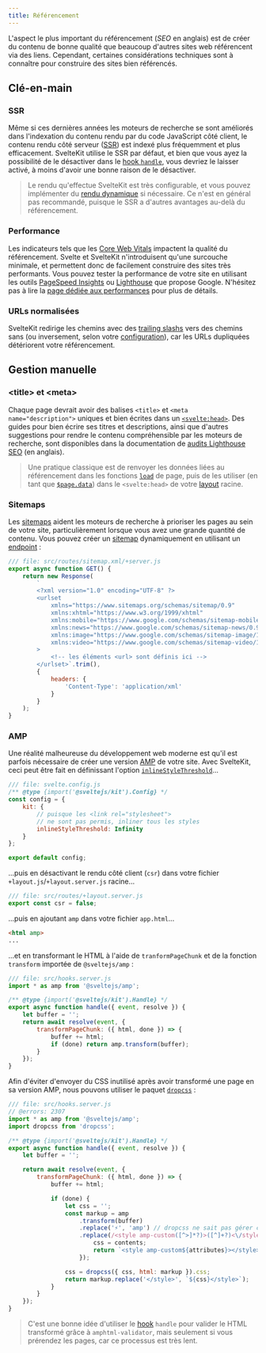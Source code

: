 ```yaml
---
title: Référencement
---
```


L'aspect le plus important du référencement (_SEO_ en anglais) est de créer du contenu de bonne qualité que beaucoup d'autres sites web référencent via des liens. Cependant, certaines considérations techniques sont à connaître pour construire des sites bien référencés.

## Clé-en-main

### SSR

Même si ces dernières années les moteurs de recherche se sont améliorés dans l'indexation du contenu rendu par du code JavaScript côté client, le contenu rendu côté serveur ([SSR](glossary#ssr)) est indexé plus fréquemment et plus efficacement. SvelteKit utilise le SSR par défaut, et bien que vous ayez la possibilité de le désactiver dans le [hook `handle`](hooks#hooks-de-serveur-handle), vous devriez le laisser activé, à moins d'avoir une bonne raison de le désactiver.

> Le rendu qu'effectue SvelteKit est très configurable, et vous pouvez implémenter du [rendu dynamique](https://developers.google.com/search/docs/advanced/javascript/dynamic-rendering) si nécessaire. Ce n'est en général pas recommandé, puisque le SSR a d'autres avantages au-delà du référencement.

### Performance

Les indicateurs tels que les [Core Web Vitals](https://web.dev/vitals/#core-web-vitals) impactent la qualité du référencement. Svelte et SvelteKit n'introduisent qu'une surcouche minimale, et permettent donc de facilement construire des sites très performants. Vous pouvez tester la performance de votre site en utilisant les outils [PageSpeed Insights](https://pagespeed.web.dev/) ou [Lighthouse](https://developers.google.com/web/tools/lighthouse) que propose Google. N'hésitez pas à lire la [page dédiée aux performances](performance) pour plus de détails.

### URLs normalisées

SvelteKit redirige les chemins avec des <span class='vo'>[trailing slashs](PUBLIC_SVELTE_SITE_URL/docs/web#trailing-slash)</span> vers des chemins sans (ou inversement, selon votre [configuration](page-options#trailingslash)), car les URLs dupliquées détériorent votre référencement.

## Gestion manuelle

### &lt;title&gt; et &lt;meta&gt;

Chaque page devrait avoir des balises `<title>` et `<meta name="description">` uniques et bien écrites dans un [`<svelte:head>`](PUBLIC_SVELTE_SITE_URL/docs#template-syntax-svelte-head). Des guides pour bien écrire ses titres et descriptions, ainsi que d'autres suggestions pour rendre le contenu compréhensible par les moteurs de recherche, sont disponibles dans la documentation de [audits Lighthouse SEO](https://web.dev/lighthouse-seo/) (en anglais).

> Une pratique classique est de renvoyer les données liées au référencement dans les fonctions [`load`](load) de page, puis de les utiliser (en tant que [`$page.data`](modules#$app-stores)) dans le `<svelte:head>` de votre [layout](routing#layout) racine.

### Sitemaps

Les [sitemaps](https://developers.google.com/search/docs/advanced/sitemaps/build-sitemap) aident les moteurs de recherche à prioriser les pages au sein de votre site, particulièrement lorsque vous avez une grande quantité de contenu. Vous pouvez créer un <span class='vo'>[sitemap](PUBLIC_SVELTE_SITE_URL/docs/web#sitemap)</span> dynamiquement en utilisant un <span class='vo'>[endpoint](PUBLIC_SVELTE_SITE_URL/docs/web#endpoint)</span> :

```js
/// file: src/routes/sitemap.xml/+server.js
export async function GET() {
	return new Response(
		`
		<?xml version="1.0" encoding="UTF-8" ?>
		<urlset
			xmlns="https://www.sitemaps.org/schemas/sitemap/0.9"
			xmlns:xhtml="https://www.w3.org/1999/xhtml"
			xmlns:mobile="https://www.google.com/schemas/sitemap-mobile/1.0"
			xmlns:news="https://www.google.com/schemas/sitemap-news/0.9"
			xmlns:image="https://www.google.com/schemas/sitemap-image/1.1"
			xmlns:video="https://www.google.com/schemas/sitemap-video/1.1"
		>
			<!-- les éléments <url> sont définis ici -->
		</urlset>`.trim(),
		{
			headers: {
				'Content-Type': 'application/xml'
			}
		}
	);
}
```

### AMP

Une réalité malheureuse du développement web moderne est qu'il est parfois nécessaire de créer une version [AMP](https://amp.dev/) de votre site. Avec SvelteKit, ceci peut être fait en définissant l'option [`inlineStyleThreshold`](configuration#inlinestylethreshold)...

```js
/// file: svelte.config.js
/** @type {import('@sveltejs/kit').Config} */
const config = {
	kit: {
		// puisque les <link rel="stylesheet">
		// ne sont pas permis, inliner tous les styles
		inlineStyleThreshold: Infinity
	}
};

export default config;
```

...puis en désactivant le rendu côté client (`csr`) dans votre fichier `+layout.js`/`+layout.server.js` racine...

```js
/// file: src/routes/+layout.server.js
export const csr = false;
```

...puis en ajoutant `amp` dans votre fichier `app.html`...

```html
<html amp>
...
```

...et en transformant le HTML à l'aide de `tranformPageChunk` et de la fonction `transform` importée de `@sveltejs/amp` :

```js
/// file: src/hooks.server.js
import * as amp from '@sveltejs/amp';

/** @type {import('@sveltejs/kit').Handle} */
export async function handle({ event, resolve }) {
	let buffer = '';
	return await resolve(event, {
		transformPageChunk: ({ html, done }) => {
			buffer += html;
			if (done) return amp.transform(buffer);
		}
	});
}
```

Afin d'éviter d'envoyer du CSS inutilisé après avoir transformé une page en sa version AMP, nous pouvons utiliser le paquet [`dropcss`](https://www.npmjs.com/package/dropcss) :

```js
/// file: src/hooks.server.js
// @errors: 2307
import * as amp from '@sveltejs/amp';
import dropcss from 'dropcss';

/** @type {import('@sveltejs/kit').Handle} */
export async function handle({ event, resolve }) {
	let buffer = '';

	return await resolve(event, {
		transformPageChunk: ({ html, done }) => {
			buffer += html;

			if (done) {
				let css = '';
				const markup = amp
					.transform(buffer)
					.replace('⚡', 'amp') // dropcss ne sait pas gérer ce caractère
					.replace(/<style amp-custom([^>]*?)>([^]+?)<\/style>/, (match, attributes, contents) => {
						css = contents;
						return `<style amp-custom${attributes}></style>`;
					});

				css = dropcss({ css, html: markup }).css;
				return markup.replace('</style>', `${css}</style>`);
			}
		}
	});
}

```

> C'est une bonne idée d'utiliser le <span class='vo'>[hook](PUBLIC_SVELTE_SITE_URL/docs/sveltejs#hook)</span> `handle` pour valider le HTML transformé grâce à `amphtml-validator`, mais seulement si vous prérendez les pages, car ce processus est très lent.

